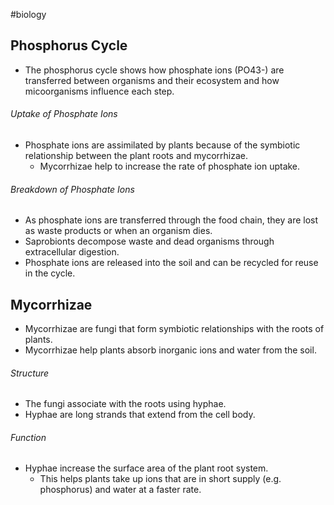 #biology

## Phosphorus Cycle
- The phosphorus cycle shows how phosphate ions (PO43-) are transferred between organisms and their ecosystem and how micoorganisms influence each step.

###### Uptake of Phosphate Ions
- Phosphate ions are assimilated by plants because of the symbiotic relationship between the plant roots and mycorrhizae.
    - Mycorrhizae help to increase the rate of phosphate ion uptake.

###### Breakdown of Phosphate Ions
- As phosphate ions are transferred through the food chain, they are lost as waste products or when an organism dies.
- Saprobionts decompose waste and dead organisms through extracellular digestion.
- Phosphate ions are released into the soil and can be recycled for reuse in the cycle.

## Mycorrhizae
- Mycorrhizae are fungi that form symbiotic relationships with the roots of plants.
- Mycorrhizae help plants absorb inorganic ions and water from the soil.

###### Structure
- The fungi associate with the roots using hyphae.
- Hyphae are long strands that extend from the cell body.

###### Function
- Hyphae increase the surface area of the plant root system.
    - This helps plants take up ions that are in short supply (e.g. phosphorus) and water at a faster rate.
